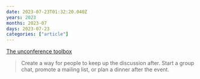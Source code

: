 ```yaml
---
date: 2023-07-23T01:32:20.040Z
years: 2023
months: 2023-07
days: 2023-07-23
categories: ["article"]
---
```

[The unconference toolbox](https://devonzuegel.com/post/the-unconference-toolbox)

> Create a way for people to keep up the discussion after. Start a group chat, promote a mailing list, or plan a dinner after the event.

